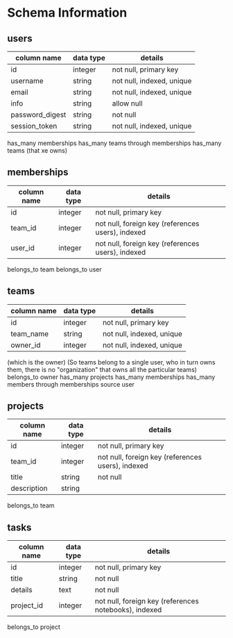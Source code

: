 # Schema Information

## users
column name     | data type | details
----------------|-----------|-----------------------
id              | integer   | not null, primary key
username        | string    | not null, indexed, unique
email           | string    | not null, indexed, unique
info            | string    | allow null
password_digest | string    | not null
session_token   | string    | not null, indexed, unique

has_many memberships
has_many teams through memberships
has_many teams (that xe owns)

## memberships
column name | data type | details
------------|-----------|-----------------------
id          | integer   | not null, primary key
team_id     | integer   | not null, foreign key (references users), indexed
user_id     | integer   | not null, foreign key (references users), indexed

belongs_to team
belongs_to user


## teams
column name | data type | details
------------|-----------|-----------------------
id          | integer   | not null, primary key
team_name   | string    | not null, indexed, unique
owner_id    | integer   | not null, indexed, unique

(which is the owner)
(So teams belong to a single user, who in turn owns them, there is no "organization" that owns all the particular teams)
belongs_to owner
has_many projects
has_many memberships
has_many members through memberships source user


## projects
column name | data type | details
------------|-----------|-----------------------
id          | integer   | not null, primary key
team_id     | integer   | not null, foreign key (references users), indexed
title       | string    | not null
description | string    |

belongs_to team


## tasks
column name | data type | details
------------|-----------|-----------------------
id          | integer   | not null, primary key
title       | string    | not null
details     | text      | not null
project_id  | integer   | not null, foreign key (references notebooks), indexed

belongs_to project
